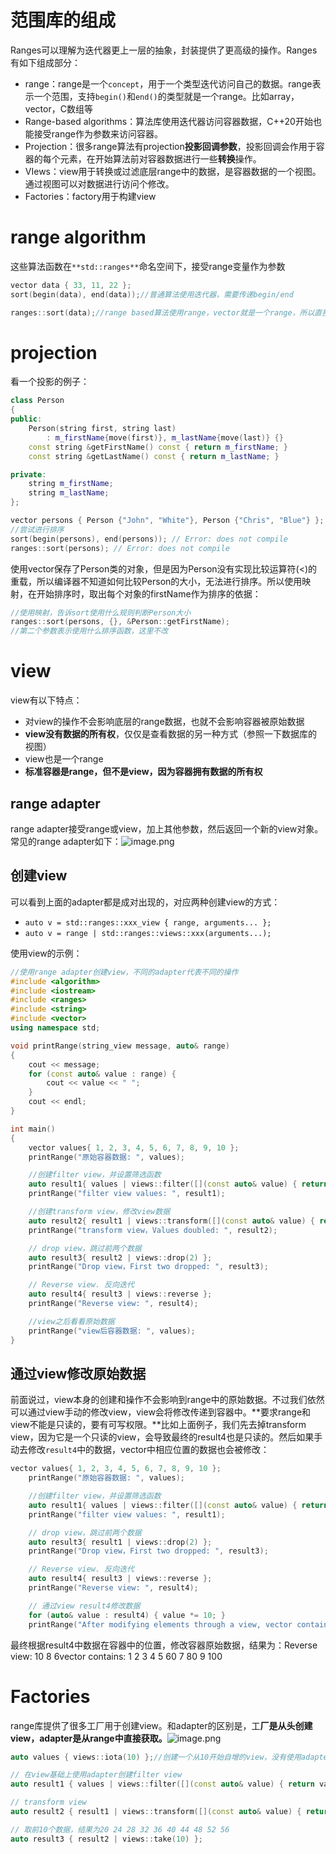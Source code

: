 
# 范围库的组成
Ranges可以理解为迭代器更上一层的抽象，封装提供了更高级的操作。Ranges有如下组成部分：

- range：range是一个`concept`，用于一个类型迭代访问自己的数据。range表示一个范围，支持`begin()`和`end()`的类型就是一个range。比如array，vector，C数组等
- Range-based algorithms：算法库使用迭代器访问容器数据，C++20开始也能接受range作为参数来访问容器。
- Projection：很多range算法有projection**投影回调参数**，投影回调会作用于容器的每个元素，在开始算法前对容器数据进行一些**转换**操作。
- VIews：view用于转换或过滤底层range中的数据，是容器数据的一个视图。通过视图可以对数据进行访问个修改。
- Factories：factory用于构建view

# range algorithm
这些算法函数在`**std::ranges**`命名空间下，接受range变量作为参数
```cpp
vector data { 33, 11, 22 };
sort(begin(data), end(data));//普通算法使用迭代器，需要传递begin/end

ranges::sort(data);//range based算法使用range，vector就是一个range，所以直接传给函数
```

# projection
看一个投影的例子：
```cpp
class Person
{
public:
    Person(string first, string last)
        : m_firstName{move(first)}, m_lastName{move(last)} {}
    const string &getFirstName() const { return m_firstName; }
    const string &getLastName() const { return m_lastName; }

private:
    string m_firstName;
    string m_lastName;
};

vector persons { Person {"John", "White"}, Person {"Chris", "Blue"} };
//尝试进行排序
sort(begin(persons), end(persons)); // Error: does not compile
ranges::sort(persons); // Error: does not compile
```
使用vector保存了Person类的对象，但是因为Person没有实现比较运算符(<)的重载，所以编译器不知道如何比较Person的大小，无法进行排序。所以使用映射，在开始排序时，取出每个对象的firstName作为排序的依据：
```cpp
//使用映射，告诉sort使用什么规则判断Person大小
ranges::sort(persons, {}, &Person::getFirstName);
//第二个参数表示使用什么排序函数，这里不改
```

# view
view有以下特点：

- 对view的操作不会影响底层的range数据，也就不会影响容器被原始数据
- **view没有数据的所有权**，仅仅是查看数据的另一种方式（参照一下数据库的视图）
- view也是一个range
- **标准容器是range，但不是view，因为容器拥有数据的所有权**

## range adapter
range adapter接受range或view，加上其他参数，然后返回一个新的view对象。常见的range adapter如下：![image.png](.assets/1627139992497-494ffe95-2570-4a56-b4db-2a43f8c9fcc5.png)

## 创建view
可以看到上面的adapter都是成对出现的，对应两种创建view的方式：

- `auto v = std::ranges::xxx_view { range, arguments... };`
- `auto v = range | std::ranges::views::xxx(arguments...);`



使用view的示例：
```cpp
//使用range adapter创建view，不同的adapter代表不同的操作
#include <algorithm>
#include <iostream>
#include <ranges>
#include <string>
#include <vector>
using namespace std;

void printRange(string_view message, auto& range)
{
	cout << message;
	for (const auto& value : range) {
		cout << value << " ";
	}
	cout << endl;
}

int main()
{
	vector values{ 1, 2, 3, 4, 5, 6, 7, 8, 9, 10 };
	printRange("原始容器数据: ", values);

	//创建filter view，并设置筛选函数
	auto result1{ values | views::filter([](const auto& value) { return value % 2 == 0; }) };
	printRange("filter view values: ", result1);

	//创建transform view，修改view数据
	auto result2{ result1 | views::transform([](const auto& value) { return value * 2.0; }) };
	printRange("transform view，Values doubled: ", result2);

	// drop view，跳过前两个数据
	auto result3{ result2 | views::drop(2) };
	printRange("Drop view，First two dropped: ", result3);

	// Reverse view. 反向迭代
	auto result4{ result3 | views::reverse };
	printRange("Reverse view: ", result4);

	//view之后看看原始数据
	printRange("view后容器数据: ", values);
}
```

## 通过view修改原始数据
前面说过，view本身的创建和操作不会影响到range中的原始数据。不过我们依然可以通过view手动的修改view，view会将修改传递到容器中。**要求range和view不能是只读的，要有可写权限。**比如上面例子，我们先去掉transform view，因为它是一个只读的view，会导致最终的result4也是只读的。然后如果手动去修改`result4`中的数据，vector中相应位置的数据也会被修改：
```cpp
vector values{ 1, 2, 3, 4, 5, 6, 7, 8, 9, 10 };
	printRange("原始容器数据: ", values);

	//创建filter view，并设置筛选函数
	auto result1{ values | views::filter([](const auto& value) { return value % 2 == 0; }) };
	printRange("filter view values: ", result1);

	// drop view，跳过前两个数据
	auto result3{ result1 | views::drop(2) };
	printRange("Drop view，First two dropped: ", result3);

	// Reverse view. 反向迭代
	auto result4{ result3 | views::reverse };
	printRange("Reverse view: ", result4);

	// 通过view result4修改数据
	for (auto& value : result4) { value *= 10; }
	printRange("After modifying elements through a view, vector contains: ", values);
```
最终根据result4中数据在容器中的位置，修改容器原始数据，结果为：Reverse view: 10 8 6vector contains: 1 2 3 4 5 60 7 80 9 100

# Factories
range库提供了很多工厂用于创建view。和adapter的区别是，工**厂是从头创建view，adapter是从range中直接获取。**![image.png](.assets/1627142581463-22294dbf-0750-4509-a4ec-e5fae91ea269.png)
```cpp
auto values { views::iota(10) };//创建一个从10开始自增的view，没有使用adapter

// 在view基础上使用adapter创建filter view
auto result1 { values | views::filter([](const auto& value) { return value % 2 == 0; })};

// transform view
auto result2 { result1 | views::transform([](const auto& value) { return value * 2.0; })};

// 取前10个数据，结果为20 24 28 32 36 40 44 48 52 56
auto result3 { result2 | views::take(10) };
```
